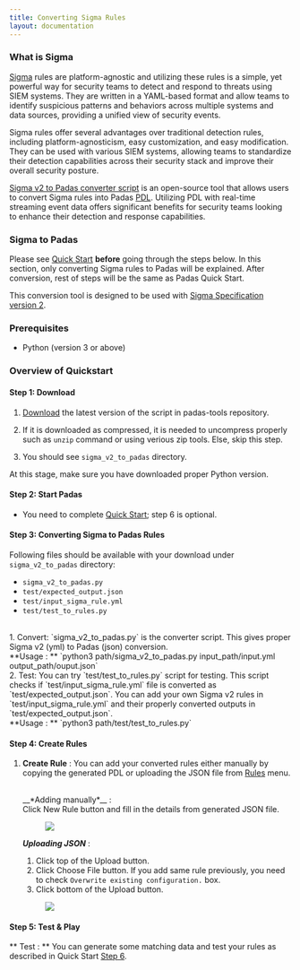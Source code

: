 ```yaml
---
title: Converting Sigma Rules
layout: documentation
---
```


### What is Sigma

[Sigma](https://github.com/SigmaHQ/sigma) rules are platform-agnostic and utilizing these rules is a simple, yet powerful way for security teams to detect and respond to threats using SIEM systems. They are written in a YAML-based format and allow teams to identify suspicious patterns and behaviors across multiple systems and data sources, providing a unified view of security events.

Sigma rules offer several advantages over traditional detection rules, including platform-agnosticism, easy customization, and easy modification. They can be used with various SIEM systems, allowing teams to standardize their detection capabilities across their security stack and improve their overall security posture.

[Sigma v2 to Padas converter script](https://github.com/padasinc/padas-tools/tree/main/sigma_v2_to_padas) is an open-source tool that allows users to convert Sigma rules into Padas [PDL](pdl-quick-reference.md). Utilizing PDL with real-time streaming event data offers significant benefits for security teams looking to enhance their detection and response capabilities.

### Sigma to Padas

Please see [Quick Start](quickstart.md) **before** going through the steps below. In this section, only converting Sigma rules to Padas will be explained. After conversion, rest of steps will be the same as Padas Quick Start.

This conversion tool is designed to be used with [Sigma Specification version 2](https://github.com/SigmaHQ/sigma-specification/tree/version_2).

### Prerequisites
- Python (version 3 or above)

### Overview of Quickstart

#### Step 1: Download
1. [Download](https://github.com/padasinc/padas-tools/tree/main/sigma_v2_to_padas) the latest version of the script in padas-tools repository.

2. If it is downloaded as compressed, it is needed to uncompress properly such as `unzip` command or using verious zip tools. Else, skip this step.

3. You should see `sigma_v2_to_padas` directory.

At this stage, make sure you have downloaded proper Python version.


#### Step 2: Start Padas
* You need to complete [Quick Start](quickstart.md); step 6 is optional.

#### Step 3: Converting Sigma to Padas Rules

Following files should be available with your download under `sigma_v2_to_padas` directory:

- `sigma_v2_to_padas.py`
- `test/expected_output.json`
- `test/input_sigma_rule.yml`
- `test/test_to_rules.py`

<br/>
1. Convert: `sigma_v2_to_padas.py` is the converter script. This gives proper Sigma v2 (yml) to Padas (json) conversion.
<br>
**Usage : ** `python3 path/sigma_v2_to_padas.py input_path/input.yml output_path/ouput.json`

<br>
2. Test: You can try `test/test_to_rules.py` script for testing. This script checks if `test/input_sigma_rule.yml` file is converted as `test/expected_output.json`. You can add your own Sigma v2 rules in `test/input_sigma_rule.yml` and their properly converted outputs in `test/expected_output.json`.
<br>
    **Usage : ** `python3 path/test/test_to_rules.py`

#### Step 4: Create Rules

1. **Create Rule** : You can add your converted rules either manually by copying the generated PDL or uploading the JSON file from [Rules](https://localhost:9000/rules) menu.

    <br>
    __*Adding manually*__ :
    <br>
    Click <span class="btn btn-padas">New Rule</span> button and fill in the details from generated JSON file.


    <figure markdown>
      <p>
      <img src="../assets/img/padas_ui_rule_create_1.png" class="w-50 img-fluid py-5">
      </p>
    </figure>

    __*Uploading JSON*__ :
    <br>

    1. Click top of the <span class="btn btn-padas">Upload</span> button.
    2. Click <span class="btn btn-padas">Choose File</span> button. If you add same rule previously, you need to check `Overwrite existing configuration.` box.
    3. Click bottom of the <span class="btn btn-padas">Upload</span> button.

    <figure markdown>
      <p>
      <img src="../assets/img/padas_add_rule_upload.png" class="w-50 img-fluid py-5">
      </p>
    </figure>

#### Step 5: Test & Play

** Test : ** You can generate some matching data and test your rules as described in Quick Start [Step 6](quickstart.md#step-6-test-play).
